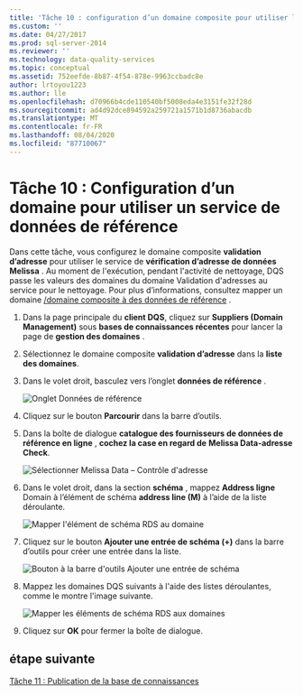 ```yaml
---
title: 'Tâche 10 : configuration d’un domaine composite pour utiliser le service de données de référence | Microsoft Docs'
ms.custom: ''
ms.date: 04/27/2017
ms.prod: sql-server-2014
ms.reviewer: ''
ms.technology: data-quality-services
ms.topic: conceptual
ms.assetid: 752eefde-8b87-4f54-878e-9963ccbadc8e
author: lrtoyou1223
ms.author: lle
ms.openlocfilehash: d70966b4cde110540bf5008eda4e3151fe32f28d
ms.sourcegitcommit: ad4d92dce894592a259721a1571b1d8736abacdb
ms.translationtype: MT
ms.contentlocale: fr-FR
ms.lasthandoff: 08/04/2020
ms.locfileid: "87710067"
---
```

# <a name="task-10-configuring-composite-domain-to-use-reference-data-service"></a>Tâche 10 : Configuration d’un domaine pour utiliser un service de données de référence
  Dans cette tâche, vous configurez le domaine composite **validation d’adresse** pour utiliser le service de **vérification d’adresse de données Melissa** . Au moment de l'exécution, pendant l'activité de nettoyage, DQS passe les valeurs des domaines du domaine Validation d'adresses au service pour le nettoyage. Pour plus d’informations, consultez mapper un domaine [/domaine composite à des données de référence](https://msdn.microsoft.com/library/hh213030.aspx) .  
  
1.  Dans la page principale du **client DQS**, cliquez sur **Suppliers (Domain Management)** sous **bases de connaissances récentes** pour lancer la page de **gestion des domaines** .  
  
2.  Sélectionnez le domaine composite **validation d’adresse** dans la **liste des domaines**.  
  
3.  Dans le volet droit, basculez vers l’onglet **données de référence** .  
  
     ![Onglet Données de référence](../../2014/tutorials/media/et-configuringcdtouserds-01.jpg "Onglet Données de référence")  
  
4.  Cliquez sur le bouton **Parcourir** dans la barre d’outils.  
  
5.  Dans la boîte de dialogue **catalogue des fournisseurs de données de référence en ligne** , **cochez la case en regard de** **Melissa Data-adresse Check**.  
  
     ![Sélectionner Melissa Data – Contrôle d'adresse](../../2014/tutorials/media/et-configuringcdtouserds-02.jpg "Sélectionner Melissa Data – Contrôle d'adresse")  
  
6.  Dans le volet droit, dans la section **schéma** , mappez **Address ligne** Domain à l’élément de schéma **address line (M)** à l’aide de la liste déroulante.  
  
     ![Mapper l'élément de schéma RDS au domaine](../../2014/tutorials/media/et-configuringcdtouserds-03.jpg "Mapper l'élément de schéma RDS au domaine")  
  
7.  Cliquez sur le bouton **Ajouter une entrée de schéma (+)** dans la barre d’outils pour créer une entrée dans la liste.  
  
     ![Bouton à la barre d'outils Ajouter une entrée de schéma](../../2014/tutorials/media/et-configuringcdtouserds-04.jpg "Bouton à la barre d'outils Ajouter une entrée de schéma")  
  
8.  Mappez les domaines DQS suivants à l'aide des listes déroulantes, comme le montre l'image suivante.  
  
     ![Mapper les éléments de schéma RDS aux domaines](../../2014/tutorials/media/et-configuringcdtouserds-05.jpg "Mapper les éléments de schéma RDS aux domaines")  
  
9. Cliquez sur **OK** pour fermer la boîte de dialogue.  
  
## <a name="next-step"></a>étape suivante  
 [Tâche 11 : Publication de la base de connaissances](../../2014/tutorials/task-11-publishing-the-knowledge-base.md)  
  
  
